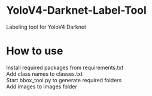 # YoloV4-Darknet-Label-Tool
Labeling tool for YoloV4 Darknet
# How to use
Install required packages from requirements.txt
<br />
Add class names to classes.txt 
<br />
Start bbox_tool.py to generate required folders 
<br />
Add images to images folder 
<br />

